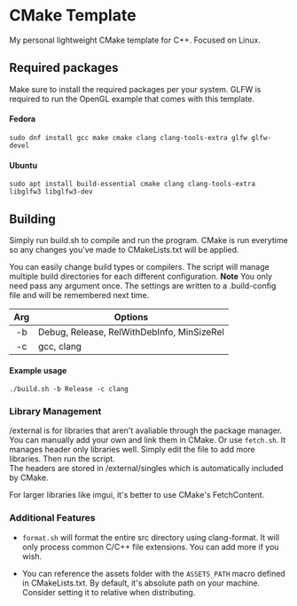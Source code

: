 # CMake Template
My personal lightweight CMake template for C++. Focused on Linux.

## Required packages
Make sure to install the required packages per your system.
GLFW is required to run the OpenGL example that comes with this template. 

#### Fedora
    sudo dnf install gcc make cmake clang clang-tools-extra glfw glfw-devel

#### Ubuntu 
    sudo apt install build-essential cmake clang clang-tools-extra libglfw3 libglfw3-dev


## Building
Simply run build.sh to compile and run the program. CMake is run everytime so any changes you've made to CMakeLists.txt will be applied. 

You can easily change build types or compilers. The script will manage multiple build directories for each different configuration. 
**Note** You only need pass any argument once. The settings are written to a .build-config file and will be remembered next time.

|  Arg | Options  |
| :---: | --- |
| -b | Debug, Release, RelWithDebInfo, MinSizeRel  |
| -c | gcc, clang |

#### Example usage
    ./build.sh -b Release -c clang

### Library Management
/external is for libraries that aren't avaliable through the package manager. You can manually add your own and link them in CMake.
Or use `fetch.sh`. It manages header only libraries well. Simply edit the file to add more libraries. Then run the script.  
The headers are stored in /external/singles which is automatically included by CMake. 

For larger libraries like imgui, it's better to use CMake's FetchContent. 


### Additional Features
- `format.sh` will format the entire src directory using clang-format. It will only process common C/C++ file extensions. You can add more if you wish. 

- You can reference the assets folder with the `ASSETS_PATH` macro defined in CMakeLists.txt. By default, it's absolute path on your machine. Consider setting it to relative when distributing. 

